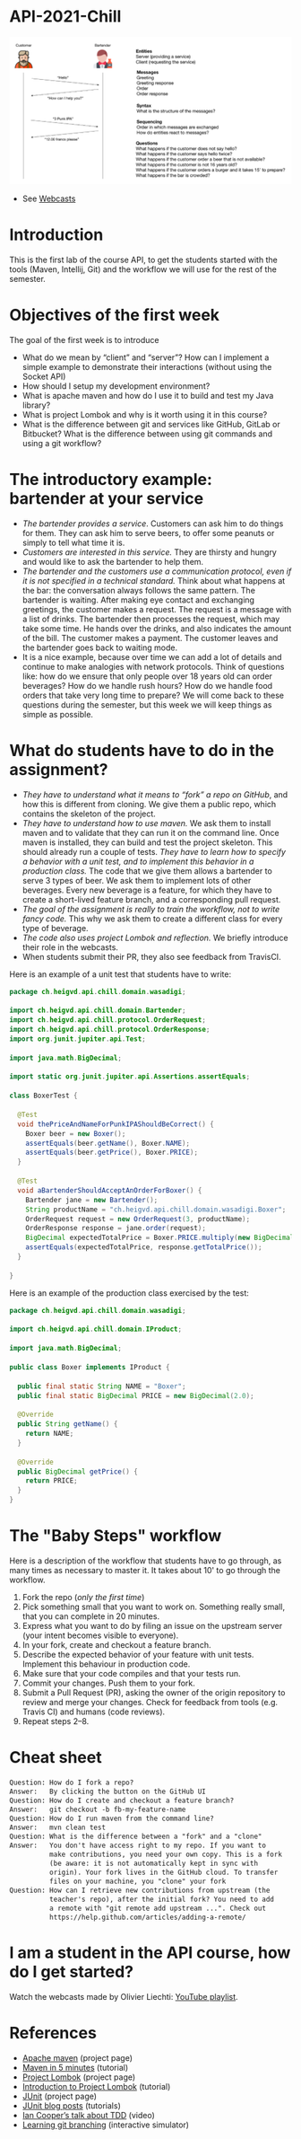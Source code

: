 # API-2021-Chill

![Chill protocol](chill.png)

* See [Webcasts](https://www.youtube.com/playlist?list=PLfKkysTy70QaN-uez0K4UpSpVUbt8ETpk)

# Introduction

This is the first lab of the course API, to get the students started with the tools (Maven, Intellij, Git) and the workflow we will use for the rest of the semester.

# Objectives of the first week

The goal of the first week is to introduce

* What do we mean by “client” and “server”? How can I implement a simple example to demonstrate their interactions (without using the Socket API)
* How should I setup my development environment?
* What is apache maven and how do I use it to build and test my Java library?
* What is project Lombok and why is it worth using it in this course?
* What is the difference between git and services like GitHub, GitLab or Bitbucket? What is the difference between using git commands and using a git workflow?

# The introductory example: bartender at your service

* *The bartender provides a service*. Customers can ask him to do things for them. They can ask him to serve beers, to offer some peanuts or simply to tell what time it is.
* *Customers are interested in this service.* They are thirsty and hungry and would like to ask the bartender to help them.
* *The bartender and the customers use a communication protocol, even if it is not specified in a technical standard.* Think about what happens at the bar: the conversation always follows the same pattern. The bartender is waiting. After making eye contact and exchanging greetings, the customer makes a request. The request is a message with a list of drinks. The bartender then processes the request, which may take some time. He hands over the drinks, and also indicates the amount of the bill. The customer makes a payment. The customer leaves and the bartender goes back to waiting mode.
* It is a nice example, because over time we can add a lot of details and continue to make analogies with network protocols. Think of questions like: how do we ensure that only people over 18 years old can order beverages? How do we handle rush hours? How do we handle food orders that take very long time to prepare? We will come back to these questions during the semester, but this week we will keep things as simple as possible.

# What do students have to do in the assignment?

* *They have to understand what it means to “fork” a repo on GitHub*, and how this is different from cloning. We give them a public repo, which contains the skeleton of the project.
* *They have to understand how to use maven.* We ask them to install maven and to validate that they can run it on the command line. Once maven is installed, they can build and test the project skeleton. This should already run a couple of tests.
*They have to learn how to specify a behavior with a unit test, and to implement this behavior in a production class.* The code that we give them allows a bartender to serve 3 types of beer. We ask them to implement lots of other beverages. Every new beverage is a feature, for which they have to create a short-lived feature branch, and a corresponding pull request.
* *The goal of the assignment is really to train the workflow, not to write fancy code.* This why we ask them to create a different class for every type of beverage.
* *The code also uses project Lombok and reflection.* We briefly introduce their role in the webcasts.
* When students submit their PR, they also see feedback from TravisCI.

Here is an example of a unit test that students have to write:

```java
package ch.heigvd.api.chill.domain.wasadigi;

import ch.heigvd.api.chill.domain.Bartender;
import ch.heigvd.api.chill.protocol.OrderRequest;
import ch.heigvd.api.chill.protocol.OrderResponse;
import org.junit.jupiter.api.Test;

import java.math.BigDecimal;

import static org.junit.jupiter.api.Assertions.assertEquals;

class BoxerTest {

  @Test
  void thePriceAndNameForPunkIPAShouldBeCorrect() {
    Boxer beer = new Boxer();
    assertEquals(beer.getName(), Boxer.NAME);
    assertEquals(beer.getPrice(), Boxer.PRICE);
  }

  @Test
  void aBartenderShouldAcceptAnOrderForBoxer() {
    Bartender jane = new Bartender();
    String productName = "ch.heigvd.api.chill.domain.wasadigi.Boxer";
    OrderRequest request = new OrderRequest(3, productName);
    OrderResponse response = jane.order(request);
    BigDecimal expectedTotalPrice = Boxer.PRICE.multiply(new BigDecimal(3));
    assertEquals(expectedTotalPrice, response.getTotalPrice());
  }

}
```

Here is an example of the production class exercised by the test:

```java
package ch.heigvd.api.chill.domain.wasadigi;

import ch.heigvd.api.chill.domain.IProduct;

import java.math.BigDecimal;

public class Boxer implements IProduct {

  public final static String NAME = "Boxer";
  public final static BigDecimal PRICE = new BigDecimal(2.0);

  @Override
  public String getName() {
    return NAME;
  }

  @Override
  public BigDecimal getPrice() {
    return PRICE;
  }
}
```

# The "Baby Steps" workflow

Here is a description of the workflow that students have to go through, as many times as necessary to master it. It takes about 10' to go through the workflow.

1. Fork the repo (*only the first time*)
1. Pick something small that you want to work on. Something really small, that you can complete in 20 minutes.
1. Express what you want to do by filing an issue on the upstream server (your intent becomes visible to everyone).
1. In your fork, create and checkout a feature branch.
1. Describe the expected behavior of your feature with unit tests. Implement this behaviour in production code.
1. Make sure that your code compiles and that your tests run.
1. Commit your changes. Push them to your fork.
1. Submit a Pull Request (PR), asking the owner of the origin repository to review and merge your changes. Check for feedback from tools (e.g. Travis CI) and humans (code reviews).
1. Repeat steps 2–8.

# Cheat sheet

```
Question: How do I fork a repo?
Answer:   By clicking the button on the GitHub UI
Question: How do I create and checkout a feature branch?
Answer:   git checkout -b fb-my-feature-name
Question: How do I run maven from the command line?
Answer:   mvn clean test
Question: What is the difference between a "fork" and a "clone"
Answer:   You don't have access right to my repo. If you want to 
          make contributions, you need your own copy. This is a fork 
          (be aware: it is not automatically kept in sync with 
          origin). Your fork lives in the GitHub cloud. To transfer
          files on your machine, you "clone" your fork
Question: How can I retrieve new contributions from upstream (the         
          teacher's repo), after the initial fork? You need to add
          a remote with "git remote add upstream ...". Check out 
          https://help.github.com/articles/adding-a-remote/
```

# I am a student in the API course, how do I get started?

Watch the webcasts made by Olivier Liechti: [YouTube playlist](https://www.youtube.com/playlist?list=PLfKkysTy70QaN-uez0K4UpSpVUbt8ETpk).

# References

* [Apache maven](https://maven.apache.org/) (project page)
* [Maven in 5 minutes](https://maven.apache.org/guides/getting-started/maven-in-five-minutes.html) (tutorial)
* [Project Lombok]() (project page)
* [Introduction to Project Lombok](https://projectlombok.org/) (tutorial)
* [JUnit](https://junit.org/) (project page)
* [JUnit blog posts](https://www.petrikainulainen.net/junit-5-tutorial/) (tutorials)
* [Ian Cooper’s talk about TDD](https://www.youtube.com/watch?v=EZ05e7EMOLM) (video)
* [Learning git branching](https://learngitbranching.js.org/) (interactive simulator)

